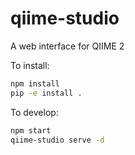 # qiime-studio
A web interface for QIIME 2

To install:
```bash
npm install
pip -e install .
```

To develop:
```bash
npm start
qiime-studio serve -d
```
